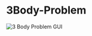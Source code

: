# 3Body-Problem

![3 Body Problem GUI]([http://url/to/img.png?raw=true](https://github.com/Muetzilla/3-Body-Problem/blob/main/3bodyproblemgui.png))
